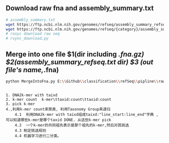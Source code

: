 ## Download raw fna and assembly_summary.txt
```bash
# assembly_summary.txt
wget https://ftp.ncbi.nlm.nih.gov/genomes/refseq/assembly_summary_refseq.txt
wget https://ftp.ncbi.nlm.nih.gov/genomes/refseq/{category}/assembly_summary.txt
# rasyc download raw seq
# rsync_download.py
```
##  Merge into one file $1(dir including *.fna.gz) $2(assembly_summary_refseq.txt dir) $3 (out file's name,*.fna)
```bash
python MergeIntoFna.py E:\\Github\\classification\\refSeq\\pipline\\raw_data  E:\\Github\\classification\\refSeq\\stimu\\assembly_summary.txt 100_seq.fna
```
## 
    1. DNA2k-mer with taixd
    2. k-mer count  k-mer\ttaxid:count\ttaxid:count
    3. pick k-mer
    4.,利用k-mer count来聚类, 利用Taxonomy Group来递归
        4.1  利用DNA2k-mer with taixd组成taixd:"line_start:line_end"字典 , 可以知道哪些k-mer是哪个taxid DONE. 从这些k-mer pick
        4.2  一个k-mer的共同祖先表示是那个祖先的k-mer,然后对其挑选
        4.3 制定挑选规则
        4.4 机器学习进行二分类。